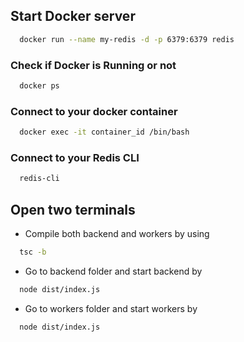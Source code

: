 ## Start Docker server

```bash
  docker run --name my-redis -d -p 6379:6379 redis
```

### Check if Docker is Running or not

```bash
  docker ps
```

### Connect to your docker container

```bash
  docker exec -it container_id /bin/bash
```

### Connect to your Redis CLI

```bash
  redis-cli
```

## Open two terminals
- Compile both backend and workers by using 

```bash
  tsc -b
```

- Go to backend folder and start backend by

```bash
  node dist/index.js
```

- Go to workers folder and start workers by

```bash
  node dist/index.js
```

